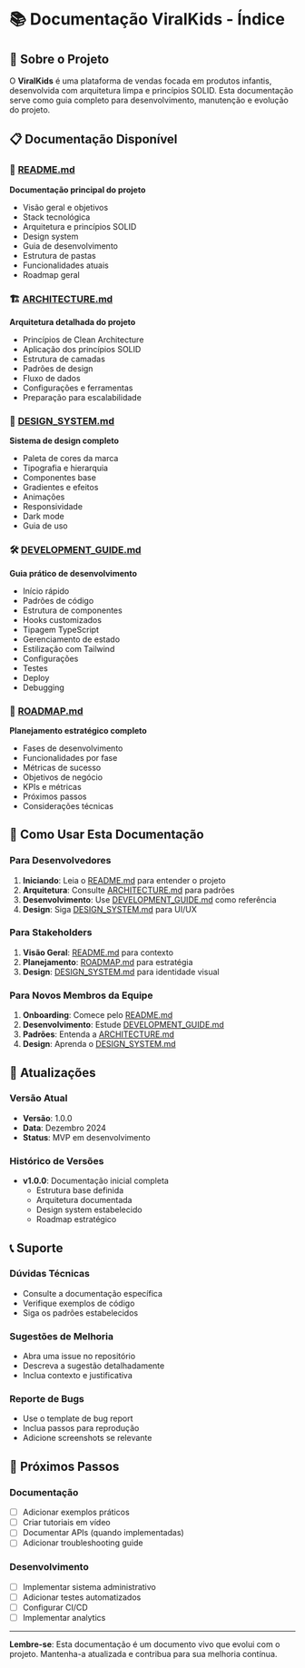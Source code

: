 # 📚 Documentação ViralKids - Índice

## 🎯 Sobre o Projeto

O **ViralKids** é uma plataforma de vendas focada em produtos infantis, desenvolvida com arquitetura limpa e princípios SOLID. Esta documentação serve como guia completo para desenvolvimento, manutenção e evolução do projeto.

## 📋 Documentação Disponível

### 📖 [README.md](./README.md)
**Documentação principal do projeto**
- Visão geral e objetivos
- Stack tecnológica
- Arquitetura e princípios SOLID
- Design system
- Guia de desenvolvimento
- Estrutura de pastas
- Funcionalidades atuais
- Roadmap geral

### 🏗️ [ARCHITECTURE.md](./ARCHITECTURE.md)
**Arquitetura detalhada do projeto**
- Princípios de Clean Architecture
- Aplicação dos princípios SOLID
- Estrutura de camadas
- Padrões de design
- Fluxo de dados
- Configurações e ferramentas
- Preparação para escalabilidade

### 🎨 [DESIGN_SYSTEM.md](./DESIGN_SYSTEM.md)
**Sistema de design completo**
- Paleta de cores da marca
- Tipografia e hierarquia
- Componentes base
- Gradientes e efeitos
- Animações
- Responsividade
- Dark mode
- Guia de uso

### 🛠️ [DEVELOPMENT_GUIDE.md](./DEVELOPMENT_GUIDE.md)
**Guia prático de desenvolvimento**
- Início rápido
- Padrões de código
- Estrutura de componentes
- Hooks customizados
- Tipagem TypeScript
- Gerenciamento de estado
- Estilização com Tailwind
- Configurações
- Testes
- Deploy
- Debugging

### 🚀 [ROADMAP.md](./ROADMAP.md)
**Planejamento estratégico completo**
- Fases de desenvolvimento
- Funcionalidades por fase
- Métricas de sucesso
- Objetivos de negócio
- KPIs e métricas
- Próximos passos
- Considerações técnicas

## 🎯 Como Usar Esta Documentação

### Para Desenvolvedores
1. **Iniciando**: Leia o [README.md](./README.md) para entender o projeto
2. **Arquitetura**: Consulte [ARCHITECTURE.md](./ARCHITECTURE.md) para padrões
3. **Desenvolvimento**: Use [DEVELOPMENT_GUIDE.md](./DEVELOPMENT_GUIDE.md) como referência
4. **Design**: Siga [DESIGN_SYSTEM.md](./DESIGN_SYSTEM.md) para UI/UX

### Para Stakeholders
1. **Visão Geral**: [README.md](./README.md) para contexto
2. **Planejamento**: [ROADMAP.md](./ROADMAP.md) para estratégia
3. **Design**: [DESIGN_SYSTEM.md](./DESIGN_SYSTEM.md) para identidade visual

### Para Novos Membros da Equipe
1. **Onboarding**: Comece pelo [README.md](./README.md)
2. **Desenvolvimento**: Estude [DEVELOPMENT_GUIDE.md](./DEVELOPMENT_GUIDE.md)
3. **Padrões**: Entenda a [ARCHITECTURE.md](./ARCHITECTURE.md)
4. **Design**: Aprenda o [DESIGN_SYSTEM.md](./DESIGN_SYSTEM.md)

## 🔄 Atualizações

### Versão Atual
- **Versão**: 1.0.0
- **Data**: Dezembro 2024
- **Status**: MVP em desenvolvimento

### Histórico de Versões
- **v1.0.0**: Documentação inicial completa
  - Estrutura base definida
  - Arquitetura documentada
  - Design system estabelecido
  - Roadmap estratégico

## 📞 Suporte

### Dúvidas Técnicas
- Consulte a documentação específica
- Verifique exemplos de código
- Siga os padrões estabelecidos

### Sugestões de Melhoria
- Abra uma issue no repositório
- Descreva a sugestão detalhadamente
- Inclua contexto e justificativa

### Reporte de Bugs
- Use o template de bug report
- Inclua passos para reprodução
- Adicione screenshots se relevante

## 🎯 Próximos Passos

### Documentação
- [ ] Adicionar exemplos práticos
- [ ] Criar tutoriais em vídeo
- [ ] Documentar APIs (quando implementadas)
- [ ] Adicionar troubleshooting guide

### Desenvolvimento
- [ ] Implementar sistema administrativo
- [ ] Adicionar testes automatizados
- [ ] Configurar CI/CD
- [ ] Implementar analytics

---

**Lembre-se**: Esta documentação é um documento vivo que evolui com o projeto. Mantenha-a atualizada e contribua para sua melhoria contínua. 